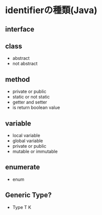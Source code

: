 # identifierの種類(Java)
##  interface
## class
- abstract
- not abstract
## method
- private or public
- static or not static
- getter and setter
- is return boolean value
## variable
- local variable
- global variable
- private or public
- mutable or immutable
## enumerate
- enum
## Generic Type?
- Type T K
